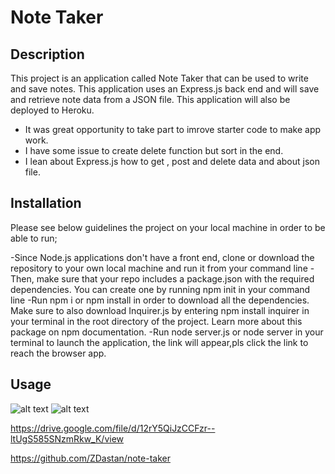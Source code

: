 # Note Taker

## Description

This project is an application called Note Taker that can be used to write and save notes. This application uses an Express.js back end and will save and retrieve note data from a JSON file. This application will also be deployed to Heroku.

- It was great opportunity to take part to imrove starter code to make app work.
- I have some issue to create delete function but sort in the end.
- I lean about Express.js how to get , post and delete data and about json file.


## Installation

Please see below guidelines the project on your local machine in order to be able to run;

-Since Node.js applications don't have a front end, clone or download the repository to your own local machine and run it from your command line
-Then, make sure that your repo includes a package.json with the required dependencies. You can create one by running npm init in your command line
-Run npm i or npm install in order to download all the dependencies. Make sure to also download Inquirer.js by entering npm install inquirer in your terminal in the root directory of the project. Learn more about this package on npm documentation.
-Run node server.js or node server in your terminal to launch the application, the link will appear,pls click the link to reach the browser app.


## Usage


![alt text](./assets/images/first-page.png)
![alt text](./assets/images/note-page.png)

https://drive.google.com/file/d/12rY5QiJzCCFzr--ltUgS585SNzmRkw_K/view

https://github.com/ZDastan/note-taker





